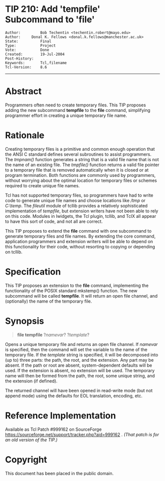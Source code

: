 # TIP 210: Add 'tempfile' Subcommand to 'file'
	Author:         Bob Techentin <techentin.robert@mayo.edu>
	Author:		Donal K. Fellows <donal.k.fellows@manchester.ac.uk>
	State:          Final
	Type:           Project
	Vote:           Done
	Created:        19-Jul-2004
	Post-History:   
	Keywords:       Tcl,filename
	Tcl-Version:    8.6
-----

# Abstract

Programmers often need to create temporary files. This TIP proposes adding the
new subcommand **tempfile** to the **file** command, simplifying
programmer effort in creating a unique temporary file name.

# Rationale

Creating temporary files is a primitive and common enough operation that the
ANSI C standard defines several subroutines to assist programmers. The
_tmpnam\(\)_ function generates a string that is a valid file name that is not
the name of an existing file. The _tmpfile\(\)_ function returns a valid file
pointer to a temporary file that is removed automatically when it is closed or
at program termination. Both functions are commonly used by programmers,
without worrying about the optimal location for temporary files or schemes
required to create unique file names.

Tcl has not supported temporary files, so programmers have had to write code
to generate unique file names and choose locations like _/tmp_ or
_C:\\temp_. The _fileutil_ module of tcllib provides a relatively
sophisticated implementation of _tempfile_, but extension writers have not
been able to rely on this code. Modules in Iwidgets, the Tcl plugin, tcllib,
and TclX all appear to have this sort of code, and not all are correct.

This TIP proposes to extend the **file** command with one subcommand to
generate temporary files and file names. By extending the core command,
application programmers and extension writers will be able to depend on this
functionality for their code, without resorting to copying or depending on
tcllib.

# Specification

This TIP proposes an extension to the **file** command, implementing the
functionality of the POSIX standard mkstemp\(\) function. The new subcommand
will be called **tempfile**. It will return an open file channel, and
\(optionally\) the name of the temporary file.

# Synopsis

 > **file tempfile** ?_namevar_? ?_template_?

Opens a unique temporary file and returns an open file channel. If _namevar_
is specified, then the command will set the variable to the name of the
temporary file. If the _template_ string is specified, it will be decomposed
into \(up to\) three parts: the path, the root, and the extension. Any part may
be absent. If the path or root are absent, system-dependent defaults will be
used. If the extension is absent, no extension will be used. The temporary
name will then be formed from the path, the root, some unique string, and the
extension \(if defined\).

The returned channel will have been opened in read-write mode \(but not append
mode\) using the defaults for EOL translation, encoding, etc.

# Reference Implementation

Available as Tcl Patch \#999162 on SourceForge
<https://sourceforge.net/support/tracker.php?aid=999162> . _\(That
patch is for an old version of the TIP.\)_

# Copyright

This document has been placed in the public domain.

